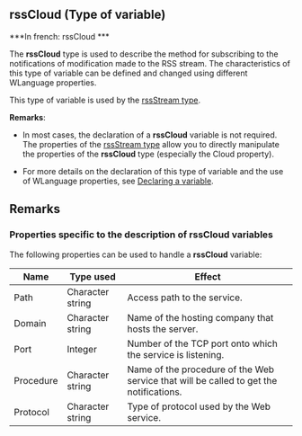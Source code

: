 
## rssCloud (Type of variable)

***In french: rssCloud ***
				



<a name="XUse"></a>
<a name="Use"></a>
<a name="description"></a>
The **rssCloud** type is used to describe the method for subscribing to the notifications of modification made to the RSS stream. The characteristics of this type of variable can be defined and changed using different WLanguage properties. 

This type of variable is used by the [rssStream type](../WDLang5/1000017795.md).

**Remarks**:

- In most cases, the declaration of a **rssCloud** variable is not required. The properties of the [rssStream type](../WDLang5/1000017795.md) allow you to directly manipulate the properties of the **rssCloud** type (especially the Cloud property).

- For more details on the declaration of this type of variable and the use of WLanguage properties, see [Declaring a variable](../Motscles/1514032.md).





<a name="XSYNTAX"></a>


<a name="NOTE0"></a>
<a name="NOTE0_1"></a>

## Remarks




### Properties specific to the description of rssCloud variables
<a name="properties_specific_the_description_rsscloud_variables_ELTPARAGRAPHE000058"></a>

The following properties can be used to handle a **rssCloud** variable:

| Name | Type used | Effect |
| --- | --- | --- |
| Path | Character string | Access path to the service. |
| Domain | Character string | Name of the hosting company that hosts the server. |
| Port | Integer | Number of the TCP port onto which the service is listening. |
| Procedure | Character string | Name of the procedure of the Web service that will be called to get the notifications. |
| Protocol | Character string | Type of protocol used by the Web service. |




